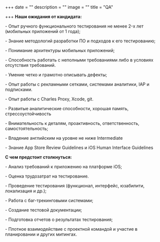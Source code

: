 +++
date = ""
description = ""
image = ""
title = "QA"

+++
**Наши ожидания от кандидата:**

\- Опыт ручного функционального тестирования не менее 2-x лет (мобильных приложений от 1 года);

\- Знание методологий разработки ПО и подходов к его тестированию;

\- Понимание архитектуры мобильных приложений;

\- Способность работать с неполными требованиями либо в условиях отсутствия требований.

\- Умение четко и грамотно описывать дефекты;

\- Опыт работы с рекламными сетками, системами аналитики, IAP и подписками.

\- Опыт работы с Charles Proxy, Xcode, git.

\- Развитые аналитические способности, хорошая память, стрессоустойчивость

\- Внимательность к деталям, проактивность, ответственность, самостоятельность;

\- Владение английским на уровне не ниже Intermediate

\- Знание App Store Review Guidelines и iOS Human Interface Guidelines

**C чем предстоит столкнуться:**

\- Анализ требований к приложению на платформе iOS;

\- Оценка трудозатрат на тестирование.

\- Проведение тестирования (функционал, интерфейс, юзабилити, локализация и др.);

\- Работа с баг-трекинговыми системами;

\- Cоздание тестовой документации;

\- Подготовка отчетов о результатах тестирования;

\- Плотное взаимодействие с проектной командой и участие в планировании и других митингах.